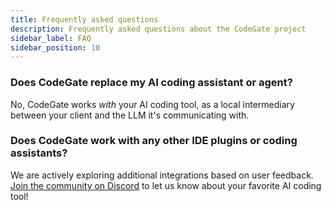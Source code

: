 ```yaml
---
title: Frequently asked questions
description: Frequently asked questions about the CodeGate project
sidebar_label: FAQ
sidebar_position: 10
---
```


### Does CodeGate replace my AI coding assistant or agent?

No, CodeGate works _with_ your AI coding tool, as a local intermediary between
your client and the LLM it's communicating with.

### Does CodeGate work with any other IDE plugins or coding assistants?

We are actively exploring additional integrations based on user feedback.
[Join the community on Discord](https://discord.gg/stacklok) to let us know
about your favorite AI coding tool!
